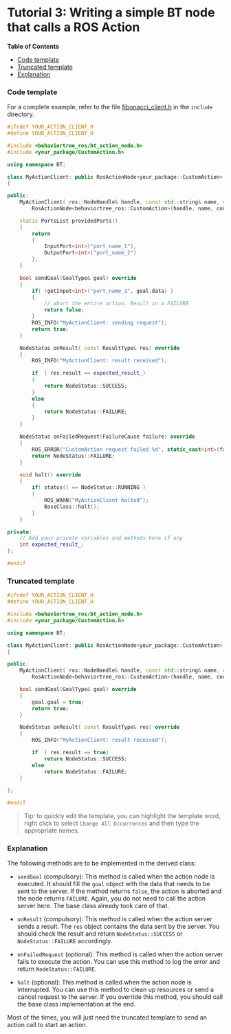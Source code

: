 # Tutorial 3: Writing a simple BT node that calls a ROS Action

**Table of Contents**
- [Code template](#code-template)
- [Truncated template](#truncated-template)
- [Explanation](#explanation)

### Code template

For a complete example, refer to the file [fibonacci_client.h](../include/behaviortree_ros/fibonacci_client.h) in the `include` directory.

```cpp
#ifndef YOUR_ACTION_CLIENT_H
#define YOUR_ACTION_CLIENT_H

#include <behaviortree_ros/bt_action_node.h>
#include <your_package/CustomAction.h>

using namespace BT;

class MyActionClient: public RosActionNode<your_package::CustomAction>
{

public:
	MyActionClient( ros::NodeHandle& handle, const std::string& name, const NodeConfig & conf):
		RosActionNode<behaviortree_ros::CustomAction>(handle, name, conf) {}

	static PortsList providedPorts()
	{
		return  
		{
			InputPort<int>("port_name_1"),
			OutputPort<int>("port_name_2") 
		};
	}

	bool sendGoal(GoalType& goal) override
	{
		if( !getInput<int>("port_name_1", goal.data) )
		{
			// abort the entire action. Result in a FAILURE
			return false;
		}
		ROS_INFO("MyActionClient: sending request");
		return true;
	}

	NodeStatus onResult( const ResultType& res) override
	{
		ROS_INFO("MyActionClient: result received");

		if	( res.result == expected_result_)
		{
			return NodeStatus::SUCCESS;
		}
		else
		{
			return NodeStatus::FAILURE;
		}
	}

	NodeStatus onFailedRequest(FailureCause failure) override
	{
		ROS_ERROR("CustomAction request failed %d", static_cast<int>(failure));
		return NodeStatus::FAILURE;
	}

	void halt() override
	{
		if( status() == NodeStatus::RUNNING )
		{
			ROS_WARN("MyActionClient halted");
			BaseClass::halt();
		}
	}

private:
    // Add your private variables and methods here if any
    int expected_result_;
};

#endif
```

### Truncated template

```cpp
#ifndef YOUR_ACTION_CLIENT_H
#define YOUR_ACTION_CLIENT_H

#include <behaviortree_ros/bt_action_node.h>
#include <your_package/CustomAction.h>

using namespace BT;

class MyActionClient: public RosActionNode<your_package::CustomAction>
{

public:
	MyActionClient( ros::NodeHandle& handle, const std::string& name, const NodeConfig & conf):
		RosActionNode<behaviortree_ros::CustomAction>(handle, name, conf) {}

	bool sendGoal(GoalType& goal) override
	{
		goal.goal = true;
		return true;
	}

	NodeStatus onResult( const ResultType& res) override
	{
		ROS_INFO("MyActionClient: result received");

		if	( res.result == true)
			return NodeStatus::SUCCESS;
		else
			return NodeStatus::FAILURE;
	}

};

#endif
```

> Tip: to quickly edit the template, you can highlight the template word, right click to select `Change All Occurrences` and then type the appropriate names.

### Explanation

The following methods are to be implemented in the derived class:

- `sendGoal` (compulsory): This method is called when the action node is executed. It should fill the `goal` object with the data that needs to be sent to the server. If the method returns `false`, the action is aborted and the node returns `FAILURE`. Again, you do not need to call the action server here. The base class already took care of that.

- `onResult` (compulsory): This method is called when the action server sends a result. The `res` object contains the data sent by the server. You should check the result and return `NodeStatus::SUCCESS` or `NodeStatus::FAILURE` accordingly.

- `onFailedRequest` (optional): This method is called when the action server fails to execute the action. You can use this method to log the error and return `NodeStatus::FAILURE`.

- `halt` (optional): This method is called when the action node is interrupted. You can use this method to clean up resources or send a cancel request to the server. If you override this method, you should call the base class implementation at the end.

Most of the times, you will just need the truncated template to send an action call to start an action.